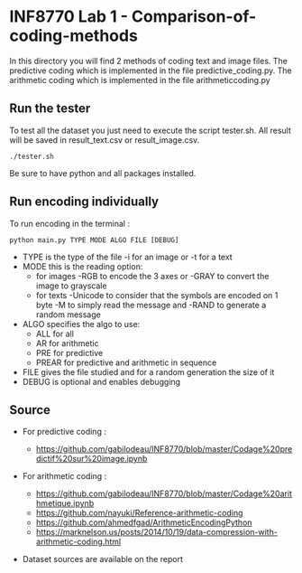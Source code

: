 # INF8770 Lab 1 - Comparison-of-coding-methods

In this directory you will find 2 methods of coding text and image files. The predictive coding which is implemented in the file predictive_coding.py. The arithmetic coding which is implemented in the file arithmeticcoding.py

## Run the tester

To test all the dataset you just need to execute the script tester.sh. 
All result will be saved in result_text.csv or result_image.csv.

```
./tester.sh
```

Be sure to have python and all packages installed.

## Run encoding individually

To run encoding in the terminal :
```
python main.py TYPE MODE ALGO FILE [DEBUG]
```

* TYPE is the type of the file -i for an image or -t for a text
* MODE this is the reading option: 
  - for images -RGB to encode the 3 axes or -GRAY to convert the image to grayscale
  - for texts -Unicode to consider that the symbols are encoded on 1 byte -M to simply read the message and -RAND to generate a random message
* ALGO specifies the algo to use:
  - ALL for all
  - AR for arithmetic 
  - PRE for predictive
  - PREAR for predictive and arithmetic in sequence
* FILE gives the file studied and for a random generation the size of it
* DEBUG is optional and enables debugging

## Source

* For predictive coding :
  - https://github.com/gabilodeau/INF8770/blob/master/Codage%20predictif%20sur%20image.ipynb

* For arithmetic coding :
  - https://github.com/gabilodeau/INF8770/blob/master/Codage%20arithmetique.ipynb
  - https://github.com/nayuki/Reference-arithmetic-coding
  - https://github.com/ahmedfgad/ArithmeticEncodingPython
  - https://marknelson.us/posts/2014/10/19/data-compression-with-arithmetic-coding.html

* Dataset sources are available on the report